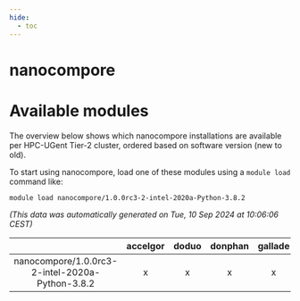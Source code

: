 ```yaml
---
hide:
  - toc
---
```


nanocompore
===========

# Available modules


The overview below shows which nanocompore installations are available per HPC-UGent Tier-2 cluster, ordered based on software version (new to old).

To start using nanocompore, load one of these modules using a `module load` command like:

```shell
module load nanocompore/1.0.0rc3-2-intel-2020a-Python-3.8.2
```

*(This data was automatically generated on Tue, 10 Sep 2024 at 10:06:06 CEST)*  

| |accelgor|doduo|donphan|gallade|joltik|shinx|skitty|
| :---: | :---: | :---: | :---: | :---: | :---: | :---: | :---: |
|nanocompore/1.0.0rc3-2-intel-2020a-Python-3.8.2|x|x|x|x|x|-|x|
